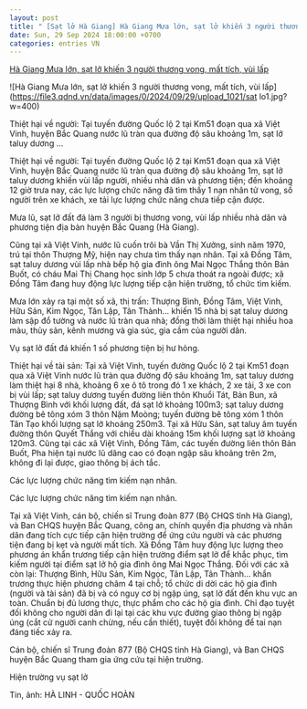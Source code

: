 ```yaml
---
layout: post
title: " [Sạt lở Hà Giang] Hà Giang Mưa lớn, sạt lở khiến 3 người thương vong, mất tích, vùi lấp"
date: Sun, 29 Sep 2024 18:00:00 +0700
categories: entries VN
---
```

[Hà Giang Mưa lớn, sạt lở khiến 3 người thương vong, mất tích, vùi lấp](https://www.qdnd.vn/xa-hoi/tin-tuc/ha-giang-mua-lon-sat-lo-khien-3-nguoi-thuong-vong-mat-tich-vui-lap-nhieu-nha-dan-va-phuong-tien-796596)

![Hà Giang Mưa lớn, sạt lở khiến 3 người thương vong, mất tích, vùi lấp](https://file3.qdnd.vn/data/images/0/2024/09/29/upload_1021/sat lo1.jpg?w=400)

Thiệt hại về người: Tại tuyến đường Quốc lộ 2 tại Km51 đoạn qua xã Việt Vinh, huyện Bắc Quang nước lũ tràn qua đường độ sâu khoảng 1m, sạt lở taluy dương ...

Thiệt hại về người: Tại tuyến đường Quốc lộ 2 tại Km51 đoạn qua xã Việt Vinh, huyện Bắc Quang nước lũ tràn qua đường độ sâu khoảng 1m, sạt lở taluy dương khiến vùi lấp người, nhiều nhà dân và phương tiện; đến khoảng 12 giờ trưa nay, các lực lượng chức năng đã tìm thấy 1 nạn nhân tử vong, số người trên xe khách, xe tải lực lượng chức năng chưa tiếp cận được.

Mưa lũ, sạt lở đất đá làm 3 người bị thương vong, vùi lấp nhiều nhà dân và phương tiện địa bàn huyện Bắc Quang (Hà Giang).

Cũng tại xã Việt Vinh, nước lũ cuốn trôi bà Vần Thị Xưởng, sinh năm 1970, trú tại thôn Thượng Mỹ, hiện nay chưa tìm thấy nạn nhân. Tại xã Đồng Tâm, sạt taluy dương vùi lấp nhà bếp hộ gia đình ông Mai Ngọc Thắng thôn Bản Buốt, có cháu Mai Thị Chang học sinh lớp 5 chưa thoát ra ngoài được; xã Đồng Tâm đang huy động lực lượng tiếp cận hiện trường, tổ chức tìm kiếm.

Mưa lớn xảy ra tại một số xã, thị trấn: Thượng Bình, Đồng Tâm, Việt Vinh, Hữu Sản, Kim Ngọc, Tân Lập, Tân Thành... khiến 15 nhà bị sạt taluy dương làm sập đổ tường và nước lũ tràn qua nhà; đồng thời làm thiệt hại nhiều hoa màu, thủy sản, kênh mương và gia súc, gia cầm của người dân.

Vụ sạt lở đất đá khiến 1 số phương tiện bị hư hỏng.

Thiệt hại về tài sản: Tại xã Việt Vinh, tuyến đường Quốc lộ 2 tại Km51 đoạn qua xã Việt Vinh nước lũ tràn qua đường độ sâu khoảng 1m, sạt taluy dương làm thiệt hại 8 nhà, khoảng 6 xe ô tô trong đó 1 xe khách, 2 xe tải, 3 xe con bị vùi lấp; sạt taluy dương tuyến đường liên thôn Khuổi Tát, Bản Bun, xã Thượng Bình với khối lượng đất, đá sạt lở khoảng 100m3; sạt taluy dương đường bê tông xóm 3 thôn Nặm Moòng; tuyến đường bê tông xóm 1 thôn Tân Tạo khối lượng sạt lở khoảng 250m3. Tại xã Hữu Sản, sạt taluy âm tuyến đường thôn Quyết Thắng với chiều dài khoảng 15m khối lượng sạt lở khoảng 120m3. Cũng tại các xã Việt Vinh, Đồng Tâm, các tuyến đường liên thôn Bản Buốt, Pha hiện tại nước lũ dâng cao có đoạn ngập sâu khoảng trên 2m, không đi lại được, giao thông bị ách tắc.

Các lực lượng chức năng tìm kiếm nạn nhân.

Các lực lượng chức năng tìm kiếm nạn nhân.

Tại xã Việt Vinh, cán bộ, chiến sĩ Trung đoàn 877 (Bộ CHQS tỉnh Hà Giang), và Ban CHQS huyện Bắc Quang, công an, chính quyền địa phương và nhân dân đang tích cực tiếp cận hiện trường để ứng cứu người và các phương tiện đang bị kẹt và người mất tích. Xã Đồng Tâm huy động lực lượng theo phương án khẩn trương tiếp cận hiện trường điểm sạt lở để khắc phục, tìm kiếm người tại điểm sạt lở hộ gia đình ông Mai Ngọc Thắng. Đối với các xã còn lại: Thượng Bình, Hữu Sản, Kim Ngọc, Tân Lập, Tân Thành… khẩn trương thực hiện phương châm 4 tại chỗ; tổ chức di dời các hộ gia đình (người và tài sản) đã bị và có nguy cơ bị ngập úng, sạt lở đất đến khu vực an toàn. Chuẩn bị đủ lương thực, thực phẩm cho các hộ gia đình. Chỉ đạo tuyệt đối không cho người dân đi lại tại các khu vực đường giao thông bị ngập úng (cắt cử người canh chừng, nếu cần thiết), tuyệt đối không để tai nạn đáng tiếc xảy ra.

Cán bộ, chiến sĩ Trung đoàn 877 (Bộ CHQS tỉnh Hà Giang), và Ban CHQS huyện Bắc Quang tham gia ứng cứu tại hiện trường.

Hiện trường vụ sạt lở

Tin, ảnh: HÀ LINH - QUỐC HOÀN

